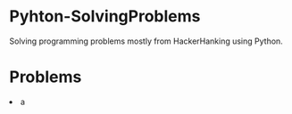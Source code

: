 # Pyhton-SolvingProblems
Solving programming problems mostly from HackerHanking using Python.

<h1>Problems</h1>
  <li>
    <item aref="google.com"> a
  </li>
